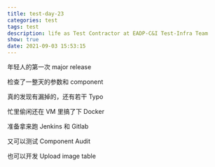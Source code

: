```yaml
---
title: test-day-23
categories: test
tags: test
description: life as Test Contractor at EADP-C&I Test-Infra Team
show: true
date: 2021-09-03 15:53:15
---
```

年轻人的第一次 major release

检查了一整天的参数和 component

真的发现有漏掉的，还有若干 Typo

忙里偷闲还在 VM 里搞了下 Docker

准备拿来跑 Jenkins 和 Gitlab

又可以测试 Component Audit

也可以开发 Upload image table